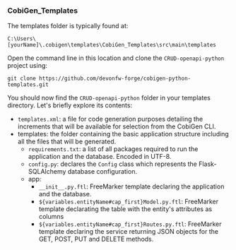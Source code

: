 ### CobiGen_Templates

The templates folder is typically found at:

`C:\Users\[yourName]\.cobigen\templates\CobiGen_Templates\src\main\templates`

Open the command line in this location and clone the `CRUD-openapi-python` project using:

`git clone https://github.com/devonfw-forge/cobigen-python-templates.git`

You should now find the `CRUD-openapi-python` folder in your templates directory. Let&#39;s briefly explore its contents:

* `templates.xml`: a file for code generation purposes detailing the increments that will be available for selection from the CobiGen CLI.
* templates: the folder containing the basic application structure including all the files that will be generated.
   * `requirements.txt`: a list of all packages required to run the application and the database. Encoded in UTF-8.
   * `config.py`: declares the `Config` class which represents the Flask-SQLAlchemy database configuration.
   * app:
      * `__init__.py.ftl`: FreeMarker template declaring the application and the database.
      * `${variables.entityName#cap_first}Model.py.ftl`: FreeMarker template declarating the table with the entity's attributes as columns
      * `${variables.entityName#cap_first}Routes.py.ftl`: FreeMarker template declaring the service returning JSON objects for the GET, POST, PUT and DELETE methods.
